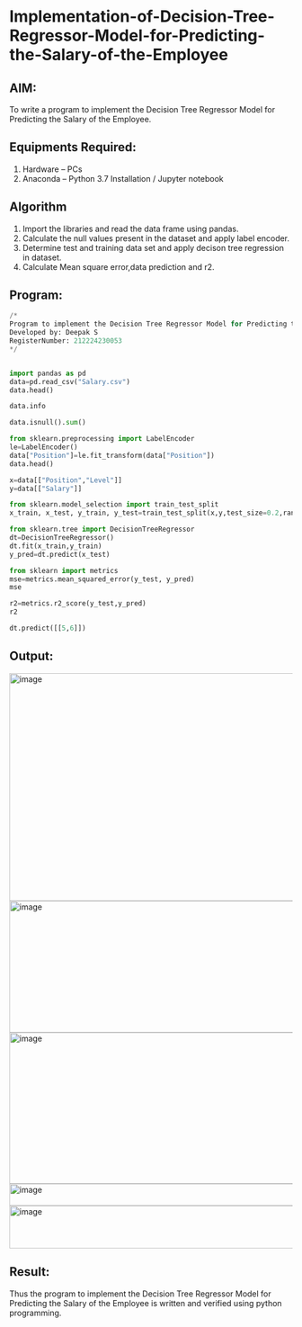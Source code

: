 # Implementation-of-Decision-Tree-Regressor-Model-for-Predicting-the-Salary-of-the-Employee

## AIM:
To write a program to implement the Decision Tree Regressor Model for Predicting the Salary of the Employee.

## Equipments Required:
1. Hardware – PCs
2. Anaconda – Python 3.7 Installation / Jupyter notebook

## Algorithm
1. Import the libraries and read the data frame using pandas.
2. Calculate the null values present in the dataset and apply label encoder.
3. Determine test and training data set and apply decison tree regression in dataset.
4. Calculate Mean square error,data prediction and r2.

## Program:
```python
/*
Program to implement the Decision Tree Regressor Model for Predicting the Salary of the Employee.
Developed by: Deepak S
RegisterNumber: 212224230053 
*/


import pandas as pd
data=pd.read_csv("Salary.csv")
data.head()

data.info

data.isnull().sum()

from sklearn.preprocessing import LabelEncoder
le=LabelEncoder()
data["Position"]=le.fit_transform(data["Position"])
data.head()

x=data[["Position","Level"]]
y=data[["Salary"]]

from sklearn.model_selection import train_test_split
x_train, x_test, y_train, y_test=train_test_split(x,y,test_size=0.2,random_state=2)

from sklearn.tree import DecisionTreeRegressor
dt=DecisionTreeRegressor()
dt.fit(x_train,y_train)
y_pred=dt.predict(x_test)

from sklearn import metrics
mse=metrics.mean_squared_error(y_test, y_pred)
mse

r2=metrics.r2_score(y_test,y_pred)
r2

dt.predict([[5,6]])

```

## Output:

<img width="1451" height="405" alt="image" src="https://github.com/user-attachments/assets/bb51faf8-6dfd-4728-bbb4-7060d75e4b48" />

<img width="1450" height="234" alt="image" src="https://github.com/user-attachments/assets/f3db24e6-a29f-4dcc-bc45-df9974f20852" />

<img width="1446" height="269" alt="image" src="https://github.com/user-attachments/assets/50b232a3-87db-4e3a-8719-eb89c9657d71" />

<img width="1449" height="39" alt="image" src="https://github.com/user-attachments/assets/08a33085-ea1f-4e7d-9bbc-daa59c97d279" />

<img width="1454" height="76" alt="image" src="https://github.com/user-attachments/assets/7cf77030-df92-46d4-8623-18da5365e26d" />

## Result:
Thus the program to implement the Decision Tree Regressor Model for Predicting the Salary of the Employee is written and verified using python programming.
